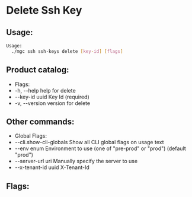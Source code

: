# Delete Ssh Key

## Usage:
```bash
Usage:
  ./mgc ssh ssh-keys delete [key-id] [flags]
```

## Product catalog:
- Flags:
- -h, --help          help for delete
- --key-id uuid   Key Id (required)
- -v, --version       version for delete

## Other commands:
- Global Flags:
- --cli.show-cli-globals   Show all CLI global flags on usage text
- --env enum               Environment to use (one of "pre-prod" or "prod") (default "prod")
- --server-url uri         Manually specify the server to use
- --x-tenant-id uuid       X-Tenant-Id

## Flags:
```bash

```

